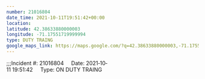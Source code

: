 ```yaml
---
number: 21016804
date_time: 2021-10-11T19:51:42+00:00
location: 
latitude: 42.38633880000003
longitude: -71.17551719999994
type: DUTY TRAING
google_maps_link: https://maps.google.com/?q=42.38633880000003,-71.17551719999994
---
```


;;;Incident #: 21016804     Date: 2021‐10‐11 19:51:42     Type: ON DUTY TRAING
